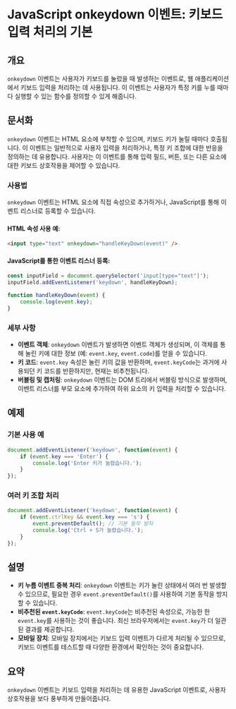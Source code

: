 <!--
Meta Description: # JavaScript onkeydown 이벤트: 키보드 입력 처리의 기본 ## 개요 `onkeydown` 이벤트는 사용자가 키보드를 눌렀을 때 발생하는 이벤트로, 웹 애플리케이션에서 키보드 입력을 처리하는 데 사용됩니다. 이 이벤트는 사용자가 특정 키를 누를 때마다 ...
Meta Keywords: event, onkeydown, 이벤트는, 이벤트, 키보드
-->

# JavaScript onkeydown 이벤트: 키보드 입력 처리의 기본

## 개요
`onkeydown` 이벤트는 사용자가 키보드를 눌렀을 때 발생하는 이벤트로, 웹 애플리케이션에서 키보드 입력을 처리하는 데 사용됩니다. 이 이벤트는 사용자가 특정 키를 누를 때마다 실행할 수 있는 함수를 정의할 수 있게 해줍니다.

## 문서화
`onkeydown` 이벤트는 HTML 요소에 부착할 수 있으며, 키보드 키가 눌릴 때마다 호출됩니다. 이 이벤트는 일반적으로 사용자 입력을 처리하거나, 특정 키 조합에 대한 반응을 정의하는 데 유용합니다. 사용자는 이 이벤트를 통해 입력 필드, 버튼, 또는 다른 요소에 대한 키보드 상호작용을 제어할 수 있습니다.

### 사용법
`onkeydown` 이벤트는 HTML 요소에 직접 속성으로 추가하거나, JavaScript를 통해 이벤트 리스너로 등록할 수 있습니다. 

#### HTML 속성 사용 예:
```html
<input type="text" onkeydown="handleKeyDown(event)" />
```

#### JavaScript를 통한 이벤트 리스너 등록:
```javascript
const inputField = document.querySelector('input[type="text"]');
inputField.addEventListener('keydown', handleKeyDown);

function handleKeyDown(event) {
    console.log(event.key);
}
```

### 세부 사항
- **이벤트 객체**: `onkeydown` 이벤트가 발생하면 이벤트 객체가 생성되며, 이 객체를 통해 눌린 키에 대한 정보 (예: `event.key`, `event.code`)를 얻을 수 있습니다.
- **키 코드**: `event.key` 속성은 눌린 키의 값을 반환하며, `event.keyCode`는 과거에 사용되던 키 코드를 반환하지만, 현재는 비추천됩니다.
- **버블링 및 캡처링**: `onkeydown` 이벤트는 DOM 트리에서 버블링 방식으로 발생하며, 이벤트 리스너를 부모 요소에 추가하여 하위 요소의 키 입력을 처리할 수 있습니다.

## 예제
### 기본 사용 예
```javascript
document.addEventListener('keydown', function(event) {
    if (event.key === 'Enter') {
        console.log('Enter 키가 눌렸습니다.');
    }
});
```

### 여러 키 조합 처리
```javascript
document.addEventListener('keydown', function(event) {
    if (event.ctrlKey && event.key === 's') {
        event.preventDefault(); // 기본 동작 방지
        console.log('Ctrl + S가 눌렸습니다.');
    }
});
```

## 설명
- **키 누름 이벤트 중복 처리**: `onkeydown` 이벤트는 키가 눌린 상태에서 여러 번 발생할 수 있으므로, 필요한 경우 `event.preventDefault()`를 사용하여 기본 동작을 방지할 수 있습니다.
- **비추천된 `event.keyCode`**: `event.keyCode`는 비추천된 속성으로, 가능한 한 `event.key`를 사용하는 것이 좋습니다. 최신 브라우저에서는 `event.key`가 더 일관된 결과를 제공합니다.
- **모바일 장치**: 모바일 장치에서는 키보드 입력 이벤트가 다르게 처리될 수 있으므로, 키보드 이벤트를 테스트할 때 다양한 환경에서 확인하는 것이 중요합니다.

## 요약
`onkeydown` 이벤트는 키보드 입력을 처리하는 데 유용한 JavaScript 이벤트로, 사용자 상호작용을 보다 풍부하게 만들어줍니다.